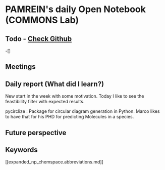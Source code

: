 
# PAMREIN's daily Open Notebook (COMMONS Lab)

## Todo - [Check Github](https://github.com/orgs/commons-research/projects/2/views/1)
-[]


## Meetings



## Daily report (What did I learn?)
New start in the week with some motivation.
Today I like to see the feastibility filter with expected results.

pycirclize : Package for circular diagram generation in Python. Marco likes to have that for his PHD for predicting Molecules in a species.


## Future perspective



## Keywords
[[expanded_np_chemspace.abbreviations.md]]
